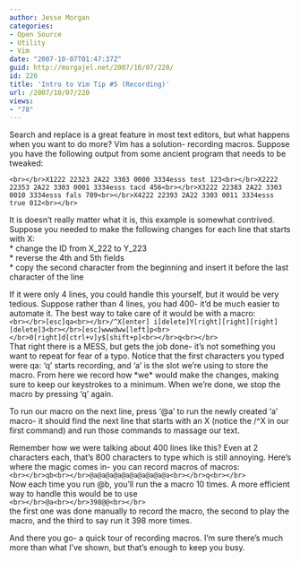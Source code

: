 ```yaml
---
author: Jesse Morgan
categories:
- Open Source
- Utility
- Vim
date: "2007-10-07T01:47:37Z"
guid: http://morgajel.net/2007/10/07/220/
id: 220
title: 'Intro to Vim Tip #5 (Recording)'
url: /2007/10/07/220
views:
- "78"
---
```


Search and replace is a great feature in most text editors, but what happens when you want to do more? Vim has a solution- recording macros. Suppose you have the following output from some ancient program that needs to be tweaked:

`<br></br>X1222 22323 2A22 3303 0000 3334esss test 123<br></br>X2222 22353 2A22 3303 0001 3334esss tacd 456<br></br>X3222 22383 2A22 3303 0010 3334esss fals 789<br></br>X4222 22393 2A22 3303 0011 3334esss true 012<br></br>`

It is doesn’t really matter what it is, this example is somewhat contrived. Suppose you needed to make the following changes for each line that starts with X:  
\* change the ID from X\_222 to Y\_223  
\* reverse the 4th and 5th fields  
\* copy the second character from the beginning and insert it before the last character of the line

If it were only 4 lines, you could handle this yourself, but it would be very tedious. Suppose rather than 4 lines, you had 400- it’d be much easier to automate it. The best way to take care of it would be with a macro:  
`<br></br>[esc]qa<br></br>/^X[enter] i[delete]Y[right][right][right][delete]3<br></br>[esc]wwwdww[left]p<br></br>0[right]d[ctrl+v]y$[shift+p]<br></br>q<br></br>`  
That right there is a MESS, but gets the job done- it’s not something you want to repeat for fear of a typo. Notice that the first characters you typed were qa: ‘q’ starts recording, and ‘a’ is the slot we’re using to store the macro. From here we record how \*we\* would make the changes, making sure to keep our keystrokes to a minimum. When we’re done, we stop the macro by pressing ‘q’ again.

To run our macro on the next line, press ‘@a’ to run the newly created ‘a’ macro- it should find the next line that starts with an X (notice the /^X in our first command) and run those commands to massage our text.

Remember how we were talking about 400 lines like this? Even at 2 characters each, that’s 800 characters to type which is still annoying. Here’s where the magic comes in- you can record macros of macros:  
`<br></br>qb<br></br>@a@a@a@a@a@a@a@a@a@a<br></br>q<br></br>`  
Now each time you run @b, you’ll run the a macro 10 times. A more efficient way to handle this would be to use  
`<br></br>@a<br></br>398@@<br></br>`  
the first one was done manually to record the macro, the second to play the macro, and the third to say run it 398 more times.

And there you go- a quick tour of recording macros. I’m sure there’s much more than what I’ve shown, but that’s enough to keep you busy.
